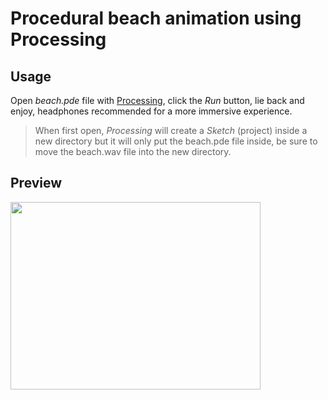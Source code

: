 # Procedural beach animation using Processing
## Usage
Open _beach.pde_ file with [Processing](https://processing.org/), click the _Run_ button, lie back and enjoy, headphones recommended for a more immersive experience.

> When first open, *Processing* will create a _Sketch_ (project) inside a new directory but it will only put the beach.pde file inside, be sure to move the beach.wav file into the new directory.

## Preview

<img src="https://github.com/lucianoinso/beach_animation/blob/main/images/beachanimation-peek.gif" width="400" height="300"/>
